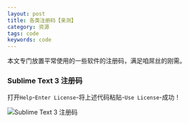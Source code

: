 ```yaml
---
layout: post
title: 各类注册码【亲测】
category: 资源
tags: code
keywords: code
---
```


本文专门放置平常使用的一些软件的注册码，满足咱屌丝的刚需。

### Sublime Text 3 注册码



打开`Help`-`Enter License`-将上述代码粘贴-`Use License`-成功！

![Sublime Text 3 注册码](http://7xl7o9.com1.z0.glb.clouddn.com/zdxst3r.png)